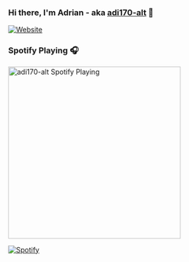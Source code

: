 ### Hi there, I'm Adrian - aka [adi170-alt][website] 👋

[![Website](https://img.shields.io/website?label=adi-discord.tk&style=for-the-badge&url=https%3A%2F%2Fadi170-alt.github.io%2Fadi170-alt%2F)](https://adi170-alt.github.io/adi170-alt/)

### Spotify Playing 🎧

[<img src="novatorem-brown-seven.vercel.app/api/spotify-playing" alt="adi170-alt Spotify Playing" width="350" />](https://open.spotify.com/user/swyqyimdc12jajde4vpwd2x1b)

[![Spotify](https://ovatorem-nonm4y1tf-adi170-alt.vercel.app/)](https://open.spotify.com/user/USER_NAME)


</details>

[website]: https://adi170-alt.github.io/adi170-alt/
[instagram]: https://instagram.com/_adi1708
